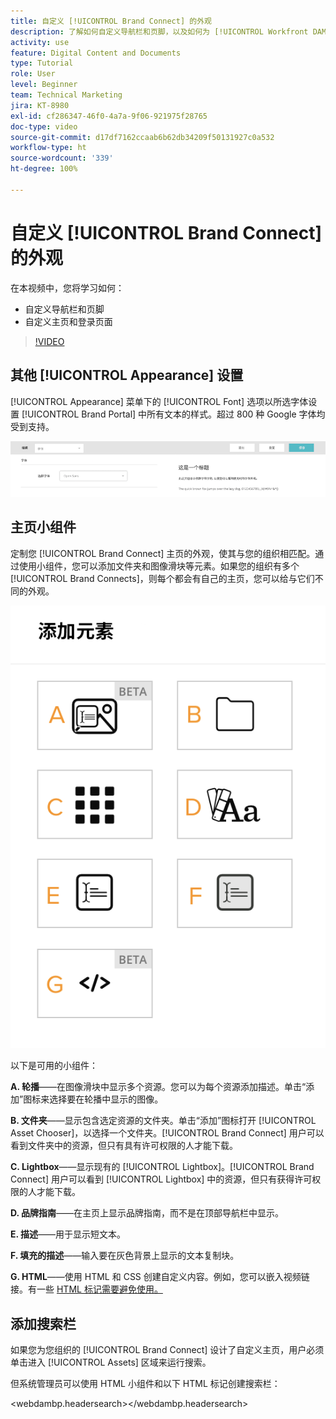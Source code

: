 ```yaml
---
title: 自定义 [!UICONTROL Brand Connect] 的外观
description: 了解如何自定义导航栏和页脚，以及如何为 [!UICONTROL Workfront DAM] 自定义 [!UICONTROL Brand Connect] 中的主页和登录页。
activity: use
feature: Digital Content and Documents
type: Tutorial
role: User
level: Beginner
team: Technical Marketing
jira: KT-8980
exl-id: cf286347-46f0-4a7a-9f06-921975f28765
doc-type: video
source-git-commit: d17df7162ccaab6b62db34209f50131927c0a532
workflow-type: ht
source-wordcount: '339'
ht-degree: 100%

---
```


# 自定义 [!UICONTROL Brand Connect] 的外观

在本视频中，您将学习如何：

* 自定义导航栏和页脚
* 自定义主页和登录页面

>[!VIDEO](https://video.tv.adobe.com/v/3418774/?quality=12&learn=on&enablevpops&captions=chi_hans)

## 其他 [!UICONTROL Appearance] 设置

[!UICONTROL Appearance] 菜单下的 [!UICONTROL Font] 选项以所选字体设置 [!UICONTROL Brand Portal] 中所有文本的样式。超过 800 种 Google 字体均受到支持。

![[!UICONTROL Appearance] 菜单样式下的 [!UICONTROL Font] 选项，位于 [!UICONTROL Brand Portal]](assets/02-brand-connect-appearance-font.png)

## 主页小组件

定制您 [!UICONTROL Brand Connect] 主页的外观，使其与您的组织相匹配。通过使用小组件，您可以添加文件夹和图像滑块等元素。如果您的组织有多个 [!UICONTROL Brand Connects]，则每个都会有自己的主页，您可以给与它们不同的外观。

![[!UICONTROL Brand Connect] 主页可用小组件的屏幕快照](assets/03-brand-connect-home-page-widgets.png)

以下是可用的小组件：

**A. 轮播**——在图像滑块中显示多个资源。您可以为每个资源添加描述。单击“添加”图标来选择要在轮播中显示的图像。

**B. 文件夹**——显示包含选定资源的文件夹。单击“添加”图标打开 [!UICONTROL Asset Chooser]，以选择一个文件夹。[!UICONTROL Brand Connect] 用户可以看到文件夹中的资源，但只有具有许可权限的人才能下载。

**C. Lightbox**——显示现有的 [!UICONTROL Lightbox]。[!UICONTROL Brand Connect] 用户可以看到 [!UICONTROL Lightbox] 中的资源，但只有获得许可权限的人才能下载。

**D. 品牌指南**——在主页上显示品牌指南，而不是在顶部导航栏中显示。

**E. 描述**——用于显示短文本。

**F. 填充的描述**——输入要在灰色背景上显示的文本复制块。

**G. HTML**——使用 HTML 和 CSS 创建自定义内容。例如，您可以嵌入视频链接。有一些 [HTML 标记需要避免使用。](https://www.damsuccess.com/hc/en-us/articles/206170043-Brand-Connect-Admin-Guide#html)

## 添加搜索栏

如果您为您组织的 [!UICONTROL Brand Connect] 设计了自定义主页，用户必须单击进入 [!UICONTROL Assets] 区域来运行搜索。

但系统管理员可以使用 HTML 小组件和以下 HTML 标记创建搜索栏：

&lt;webdambp.headersearch>&lt;/webdambp.headersearch>
